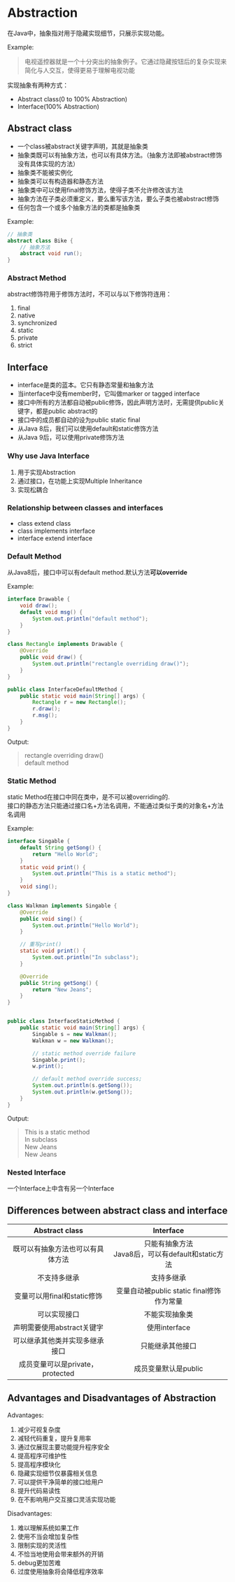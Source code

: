 # Abstraction

在Java中，抽象指对用于隐藏实现细节，只展示实现功能。

Example:
> 电视遥控器就是一个十分突出的抽象例子。它通过隐藏按钮后的复杂实现来简化与人交互，使得更易于理解电视功能

实现抽象有两种方式：
- Abstract class(0 to 100% Abstraction)
- Interface(100% Abstraction)

## Abstract class

- 一个class被abstract关键字声明，其就是抽象类
- 抽象类既可以有抽象方法，也可以有具体方法。（抽象方法即被abstract修饰没有具体实现的方法）
- 抽象类不能被实例化
- 抽象类可以有构造器和静态方法
- 抽象类中可以使用final修饰方法，使得子类不允许修改该方法
- 抽象方法在子类必须重定义，要么重写该方法，要么子类也被abstract修饰
- 任何包含一个或多个抽象方法的类都是抽象类

Example:
```java
// 抽象类
abstract class Bike {
    // 抽象方法
    abstract void run();
}
```

### Abstract Method

abstract修饰符用于修饰方法时，不可以与以下修饰符连用：
1. final
2. native
3. synchronized
4. static
5. private
6. strict

## Interface

- interface是类的蓝本。它只有静态常量和抽象方法
- 当interface中没有member时，它叫做marker or tagged interface
- 接口中所有的方法都自动被public修饰，因此声明方法时，无需提供public关键字，都是public abstract的
- 接口中的成员都自动的设为public static final
- 从Java 8后，我们可以使用default和static修饰方法
- 从Java 9后，可以使用private修饰方法

### Why use Java Interface

1. 用于实现Abstraction
2. 通过接口，在功能上实现Multiple Inheritance
3. 实现松耦合

### Relationship between classes and interfaces

- class extend class
- class implements interface
- interface extend interface

### Default Method

从Java8后，接口中可以有default method.默认方法**可以override**

Example:
```java
interface Drawable {
    void draw();
    default void msg() {
        System.out.println("default method");
    }
}

class Rectangle implements Drawable {
    @Override
    public void draw() {
        System.out.println("rectangle overriding draw()");
    }
}

public class InterfaceDefaultMethod {
    public static void main(String[] args) {
        Rectangle r = new Rectangle();
        r.draw();
        r.msg();
    }
}
```

Output:
> rectangle overriding draw()  
default method

### Static Method

static Method在接口中同在类中，是不可以被overriding的.  
接口的静态方法只能通过接口名+方法名调用，不能通过类似于类的对象名+方法名调用

Example:
```java
interface Singable {
    default String getSong() {
        return "Hello World";
    }
    static void print() {
        System.out.println("This is a static method");
    }
    void sing();
}

class Walkman implements Singable {
    @Override
    public void sing() {
        System.out.println("Hello World");
    }

    // 重写print()
    static void print() {
        System.out.println("In subclass");
    }

    @Override
    public String getSong() {
        return "New Jeans";
    }
}


public class InterfaceStaticMethod {
    public static void main(String[] args) {
        Singable s = new Walkman();
        Walkman w = new Walkman();

        // static method override failure
        Singable.print();
        w.print();

        // default method override success;
        System.out.println(s.getSong());
        System.out.println(w.getSong());
    }
}
```

Output:
> This is a static method  
In subclass  
New Jeans  
New Jeans

### Nested Interface

一个Interface上中含有另一个Interface

## Differences between abstract class and interface

|    **Abstract class**    |             **Interface**             |
|:------------------------:|:-------------------------------------:|
|     既可以有抽象方法也可以有具体方法     | 只能有抽象方法<br>Java8后，可以有default和static方法 |
|          不支持多继承          |                 支持多继承                 | 
|   变量可以用final和static修饰    |    变量自动被public static final修饰作为常量     |
|          可以实现接口          |                不能实现抽象类                |
|    声明需要使用abstract关键字     |              使用interface              |
|     可以继承其他类并实现多继承接口      |               只能继承其他接口                |
| 成员变量可以是private，protected |             成员变量默认是public             |

## Advantages and Disadvantages of Abstraction

Advantages:
1. 减少可视复杂度
2. 减轻代码重复，提升复用率
3. 通过仅展现主要功能提升程序安全
4. 提高程序可维护性
5. 提高程序模块化
6. 隐藏实现细节仅暴露相关信息
7. 可以提供干净简单的接口给用户
8. 提升代码易读性
9. 在不影响用户交互接口灵活实现功能

Disadvantages:
1. 难以理解系统如果工作
2. 使用不当会增加复杂性
3. 限制实现的灵活性
4. 不恰当地使用会带来额外的开销
5. debug更加苦难
6. 过度使用抽象将会降低程序效率

